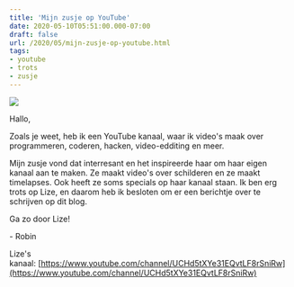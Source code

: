 ```yaml
---
title: 'Mijn zusje op YouTube'
date: 2020-05-10T05:51:00.000-07:00
draft: false
url: /2020/05/mijn-zusje-op-youtube.html
tags: 
- youtube
- trots
- zusje
---
```


![](https://1.bp.blogspot.com/-UE53igrqUx8/XrfAnPY76LI/AAAAAAAAHdg/SwW7yYizeNYrbzmLv6mBg6zD16z2hv29ACK4BGAsYHg/w200-h150/IMG_1577.JPG)

Hallo,

Zoals je weet, heb ik een YouTube kanaal, waar ik video's maak over programmeren, coderen, hacken, video-edditing en meer.  

Mijn zusje vond dat interresant en het inspireerde haar om haar eigen kanaal aan te maken. Ze maakt video's over schilderen en ze maakt timelapses. Ook heeft ze soms specials op haar kanaal staan. Ik ben erg trots op Lize, en daarom heb ik besloten om er een berichtje over te schrijven op dit blog.

Ga zo door Lize!

  

\- Robin

  

Lize's kanaal: [https://www.youtube.com/channel/UCHd5tXYe31EQvtLF8rSniRw](https://www.youtube.com/channel/UCHd5tXYe31EQvtLF8rSniRw)